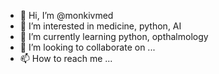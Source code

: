 - 👋 Hi, I’m @monkivmed
- 👀 I’m interested in medicine, python, AI
- 🌱 I’m currently learning python, opthalmology
- 💞️ I’m looking to collaborate on ...
- 📫 How to reach me ...

<!---
monkivmed/monkivmed is a ✨ special ✨ repository because its `README.md` (this file) appears on your GitHub profile.
You can click the Preview link to take a look at your changes.
--->
